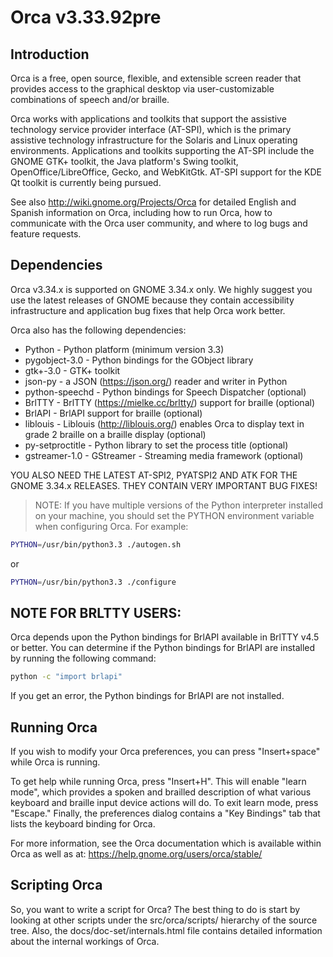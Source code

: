 # Orca v3.33.92pre

## Introduction

Orca is a free, open source, flexible, and extensible screen reader
that provides access to the graphical desktop via user-customizable
combinations of speech and/or braille.

Orca works with applications and toolkits that support the assistive
technology service provider interface (AT-SPI), which is the primary
assistive technology infrastructure for the Solaris and Linux
operating environments.  Applications and toolkits supporting the
AT-SPI include the GNOME GTK+ toolkit, the Java platform's Swing
toolkit, OpenOffice/LibreOffice, Gecko, and WebKitGtk.  AT-SPI support
for the KDE Qt toolkit is currently being pursued.

See also <http://wiki.gnome.org/Projects/Orca> for detailed English and Spanish
information on Orca, including how to run Orca, how to communicate
with the Orca user community, and where to log bugs and feature
requests.


## Dependencies

Orca v3.34.x is supported on GNOME 3.34.x only.  We highly suggest you
use the latest releases of GNOME because they contain accessibility
infrastructure and application bug fixes that help Orca work better.

Orca also has the following dependencies:

* Python           - Python platform (minimum version 3.3)
* pygobject-3.0    - Python bindings for the GObject library
* gtk+-3.0         - GTK+ toolkit
* json-py          - a JSON (<https://json.org/>) reader and writer in Python
* python-speechd   - Python bindings for Speech Dispatcher (optional)
* BrlTTY           - BrlTTY (<https://mielke.cc/brltty/>) support for braille (optional)
* BrlAPI           - BrlAPI support for braille (optional)
* liblouis         - Liblouis (<http://liblouis.org/>) enables Orca to display text in grade 2 braille on a braille display (optional)
* py-setproctitle  - Python library to set the process title (optional)
* gstreamer-1.0    - GStreamer - Streaming media framework (optional)

YOU ALSO NEED THE LATEST AT-SPI2, PYATSPI2 AND ATK FOR THE GNOME 3.34.x
RELEASES.  THEY CONTAIN VERY IMPORTANT BUG FIXES!

> NOTE: If you have multiple versions of the Python interpreter installed
on your machine, you should set the PYTHON environment variable when
configuring Orca.  For example:

```sh
PYTHON=/usr/bin/python3.3 ./autogen.sh
```

or

```sh
PYTHON=/usr/bin/python3.3 ./configure
```

## NOTE FOR BRLTTY USERS:

Orca depends upon the Python bindings for BrlAPI available in BrlTTY v4.5
or better.  You can determine if the Python bindings for BrlAPI are
installed by running the following command:

```sh
python -c "import brlapi"
```

If you get an error, the Python bindings for BrlAPI are not installed.

## Running Orca

If you wish to modify your Orca preferences, you can press "Insert+space"
while Orca is running.

To get help while running Orca, press "Insert+H".  This will enable
"learn mode", which provides a spoken and brailled description of what
various keyboard and braille input device actions will do.  To exit
learn mode, press "Escape."  Finally, the preferences dialog contains
a "Key Bindings" tab that lists the keyboard binding for Orca.

For more information, see the Orca documentation which is available
within Orca as well as at: <https://help.gnome.org/users/orca/stable/>

## Scripting Orca

So, you want to write a script for Orca?  The best thing to do is 
start by looking at other scripts under the src/orca/scripts/ hierarchy
of the source tree.  Also, the docs/doc-set/internals.html file contains
detailed information about the internal workings of Orca.
